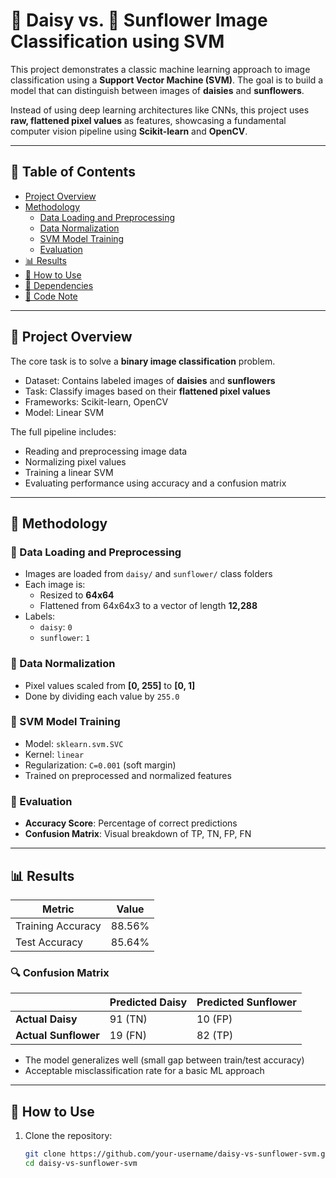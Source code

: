 # 🌼 Daisy vs. 🌻 Sunflower Image Classification using SVM

This project demonstrates a classic machine learning approach to image classification using a **Support Vector Machine (SVM)**. The goal is to build a model that can distinguish between images of **daisies** and **sunflowers**.

Instead of using deep learning architectures like CNNs, this project uses **raw, flattened pixel values** as features, showcasing a fundamental computer vision pipeline using **Scikit-learn** and **OpenCV**.

---

## 📑 Table of Contents

- [Project Overview](#project-overview)
- [Methodology](#methodology)
  - [Data Loading and Preprocessing](#data-loading-and-preprocessing)
  - [Data Normalization](#data-normalization)
  - [SVM Model Training](#svm-model-training)
  - [Evaluation](#evaluation)
- [📊 Results](#results)
- [🚀 How to Use](#how-to-use)
- [🧩 Dependencies](#dependencies)
- [🧠 Code Note](#code-note)

---

## 📘 Project Overview

The core task is to solve a **binary image classification** problem.

- Dataset: Contains labeled images of **daisies** and **sunflowers**
- Task: Classify images based on their **flattened pixel values**
- Frameworks: Scikit-learn, OpenCV
- Model: Linear SVM

The full pipeline includes:

- Reading and preprocessing image data
- Normalizing pixel values
- Training a linear SVM
- Evaluating performance using accuracy and a confusion matrix

---

## 🧪 Methodology

### 🔹 Data Loading and Preprocessing

- Images are loaded from `daisy/` and `sunflower/` class folders
- Each image is:
  - Resized to **64x64**
  - Flattened from 64x64x3 to a vector of length **12,288**
- Labels:
  - `daisy`: `0`
  - `sunflower`: `1`

### 🔹 Data Normalization

- Pixel values scaled from **[0, 255]** to **[0, 1]**
- Done by dividing each value by `255.0`

### 🔹 SVM Model Training

- Model: `sklearn.svm.SVC`
- Kernel: `linear`
- Regularization: `C=0.001` (soft margin)
- Trained on preprocessed and normalized features

### 🔹 Evaluation

- **Accuracy Score**: Percentage of correct predictions
- **Confusion Matrix**: Visual breakdown of TP, TN, FP, FN

---

## 📊 Results

| Metric              | Value     |
|---------------------|-----------|
| Training Accuracy   | 88.56%    |
| Test Accuracy       | 85.64%    |

### 🔍 Confusion Matrix

|                     | Predicted Daisy | Predicted Sunflower |
|---------------------|-----------------|----------------------|
| **Actual Daisy**     | 91 (TN)         | 10 (FP)              |
| **Actual Sunflower** | 19 (FN)         | 82 (TP)              |

- The model generalizes well (small gap between train/test accuracy)
- Acceptable misclassification rate for a basic ML approach

---

## 🚀 How to Use

1. Clone the repository:

   ```bash
   git clone https://github.com/your-username/daisy-vs-sunflower-svm.git
   cd daisy-vs-sunflower-svm
